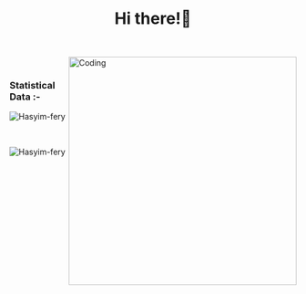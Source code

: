 <h1 align="center">Hi there!👋</h1>
<br>

<p><img align="right" alt="Coding" width="400" src="https://media.tenor.com/tWD3GjJcoHgAAAAC/spongebob-computer.gif"></p>
<br>

<h3>Statistical Data :-</h3>
<p><img align="center"
    src="https://github-readme-stats.vercel.app/api/top-langs?username=Hazeem45&show_icons=true&locale=en&bg_color=0d1117&text_color=ffffff&layout=compact"
    alt="Hasyim-fery" 
    bg_color=#808080/></p>
<br>

<p><img align="center" src="https://github-readme-streak-stats.herokuapp.com/?user=Hazeem45&theme=dark&background=0d1117&date_format=M%20j%5B%2C%20Y%5D" alt="Hasyim-fery" /></p>
